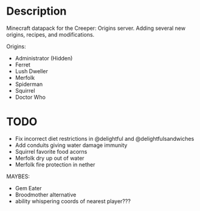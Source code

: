 # Description

Minecraft datapack for the Creeper: Origins server. Adding several new origins, recipes, and modifications.

Origins:
- Administrator (Hidden)
- Ferret
- Lush Dweller
- Merfolk
- Spiderman
- Squirrel
- Doctor Who


# TODO
- Fix incorrect diet restrictions in @delightful and @delightfulsandwiches
- Add conduits giving water damage immunity
- Squirrel favorite food acorns
- Merfolk dry up out of water
- Merfolk fire protection in nether


MAYBES:
- Gem Eater
- Broodmother alternative
- ability whispering coords of nearest player???